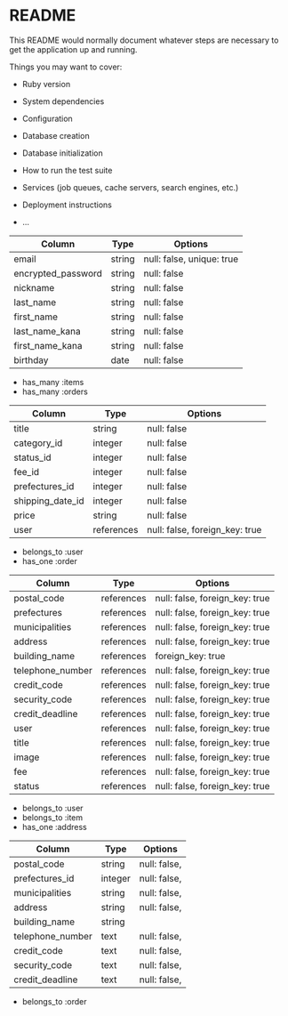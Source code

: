 # README

This README would normally document whatever steps are necessary to get the
application up and running.

Things you may want to cover:

* Ruby version

* System dependencies

* Configuration

* Database creation

* Database initialization

* How to run the test suite

* Services (job queues, cache servers, search engines, etc.)

* Deployment instructions

* ...

<!-- テーブル設計 -->

<!-- usersテーブル -->
| Column             | Type   | Options                   |
| ------------------ | ------ | ------------------------- |
| email              | string | null: false, unique: true |
| encrypted_password | string | null: false               |
| nickname           | string | null: false               |
| last_name          | string | null: false               |
| first_name         | string | null: false               |
| last_name_kana     | string | null: false               |
| first_name_kana    | string | null: false               |
| birthday           | date   | null: false               |

 - has_many :items
 - has_many :orders

<!-- itemsテーブル -->
| Column           | Type       | Options                        |
| ---------------- | ---------- | ------------------------------ |
| title            | string     | null: false                    |
| category_id      | integer    | null: false                    |
| status_id        | integer    | null: false                    |
| fee_id           | integer    | null: false                    |
| prefectures_id   | integer    | null: false                    |
| shipping_date_id | integer    | null: false                    |
| price            | string     | null: false                    |
| user             | references | null: false, foreign_key: true |

 - belongs_to :user
 - has_one :order

<!-- ordersテーブル -->
| Column           | Type       | Options                        |
| -----------------| ---------- | ------------------------------ |
| postal_code      | references | null: false, foreign_key: true |
| prefectures      | references | null: false, foreign_key: true |
| municipalities   | references | null: false, foreign_key: true |
| address          | references | null: false, foreign_key: true |
| building_name    | references | foreign_key: true              |
| telephone_number | references | null: false, foreign_key: true |
| credit_code      | references | null: false, foreign_key: true |
| security_code    | references | null: false, foreign_key: true |
| credit_deadline  | references | null: false, foreign_key: true |
| user             | references | null: false, foreign_key: true |
| title            | references | null: false, foreign_key: true |
| image            | references | null: false, foreign_key: true |
| fee              | references | null: false, foreign_key: true |
| status           | references | null: false, foreign_key: true |

 - belongs_to :user
 - belongs_to :item
 - has_one    :address

<!-- addressesテーブル -->
| Column           | Type       | Options                        |
| -----------------| ---------- | ------------------------------ |
| postal_code      | string     | null: false,                   |
| prefectures_id   | integer    | null: false,                   |
| municipalities   | string     | null: false,                   |
| address          | string     | null: false,                   |
| building_name    | string     |                                |
| telephone_number | text       | null: false,                   |
| credit_code      | text       | null: false,                   |
| security_code    | text       | null: false,                   |
| credit_deadline  | text       | null: false,                   |

 - belongs_to :order
